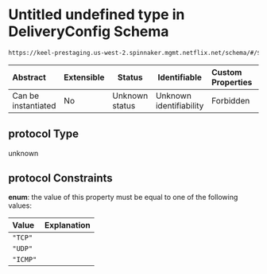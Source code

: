 # Untitled undefined type in DeliveryConfig Schema

```txt
https://keel-prestaging.us-west-2.spinnaker.mgmt.netflix.net/schema/#/$defs/SelfReferenceRule/properties/protocol
```




| Abstract            | Extensible | Status         | Identifiable            | Custom Properties | Additional Properties | Access Restrictions | Defined In                                                    |
| :------------------ | ---------- | -------------- | ----------------------- | :---------------- | --------------------- | ------------------- | ------------------------------------------------------------- |
| Can be instantiated | No         | Unknown status | Unknown identifiability | Forbidden         | Allowed               | none                | [keel.schema.json\*](keel.schema.json "open original schema") |

## protocol Type

unknown

## protocol Constraints

**enum**: the value of this property must be equal to one of the following values:

| Value    | Explanation |
| :------- | ----------- |
| `"TCP"`  |             |
| `"UDP"`  |             |
| `"ICMP"` |             |
